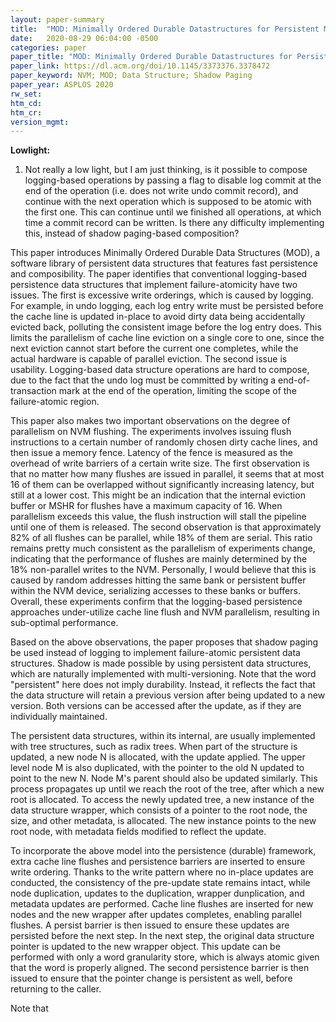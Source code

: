 ```yaml
---
layout: paper-summary
title:  "MOD: Minimally Ordered Durable Datastructures for Persistent Memory"
date:   2020-08-29 06:04:00 -0500
categories: paper
paper_title: "MOD: Minimally Ordered Durable Datastructures for Persistent Memory"
paper_link: https://dl.acm.org/doi/10.1145/3373376.3378472
paper_keyword: NVM; MOD; Data Structure; Shadow Paging
paper_year: ASPLOS 2020
rw_set:
htm_cd:
htm_cr:
version_mgmt:
---
```


**Lowlight:**

1. Not really a low light, but I am just thinking, is it possible to compose logging-based operations by passing a flag
   to disable log commit at the end of the operation (i.e. does not write undo commit record), and continue with the 
   next operation which is supposed to be atomic with the first one. This can continue until we finished all operations,
   at which time a commit record can be written. 
   Is there any difficulty implementing this, instead of shadow paging-based composition?

This paper introduces Minimally Ordered Durable Data Structures (MOD), a software library of persistent data structures 
that features fast persistence and composibility. The paper identifies that conventional logging-based persistence
data structures that implement failure-atomicity have two issues. The first is excessive write orderings, which is caused
by logging. For example, in undo logging, each log entry write must be persisted before the cache line is updated
in-place to avoid dirty data being accidentally evicted back, polluting the consistent image before the log entry does.
This limits the parallelism of cache line eviction on a single core to one, since the next eviction cannot start before
the current one completes, while the actual hardware is capable of parallel eviction. 
The second issue is usability. Logging-based data structure operations are hard to compose, due to the fact that the undo 
log must be committed by writing a end-of-transaction mark at the end of the operation, limiting the scope of the 
failure-atomic region. 

This paper also makes two important observations on the degree of parallelism on NVM flushing. The experiments involves
issuing flush instructions to a certain number of randomly chosen dirty cache lines, and then issue a memory fence.
Latency of the fence is measured as the overhead of write barriers of a certain write size.
The first observation is that no matter how many flushes are issued in parallel, it seems that at most 16 of them can
be overlapped without significantly increasing latency, but still at a lower cost. 
This might be an indication that the internal eviction buffer or MSHR for flushes have a maximum capacity of 16. When 
parallelism exceeds this value, the flush instruction will stall the pipeline until one of them is released.
The second observation is that approximately 82% of all flushes can be parallel, while 18% of them are serial. This 
ratio remains pretty much consistent as the parallelism of experiments change, indicating that the performance of 
flushes are mainly determined by the 18% non-parallel writes to the NVM.
Personally, I would believe that this is caused by random addresses hitting the same bank or persistent buffer within 
the NVM device, serializing accesses to these banks or buffers.
Overall, these experiments confirm that the logging-based persistence approaches under-utilize cache line flush and NVM 
parallelism, resulting in sub-optimal performance.

Based on the above observations, the paper proposes that shadow paging be used instead of logging to implement failure-atomic
persistent data structures. Shadow is made possible by using persistent data structures, which are naturally implemented with multi-versioning. Note that the word "persistent" here does not imply durability. Instead, it reflects the fact that
the data structure will retain a previous version after being updated to a new version. Both versions can be accessed
after the update, as if they are individually maintained.

The persistent data structures, within its internal, are usually implemented with tree structures, such as radix trees.
When part of the structure is updated, a new node N is allocated, with the update applied. The upper level node M is
also duplicated, with the pointer to the old N updated to point to the new N. Node M's parent should also be updated
similarly. This process propagates up until we reach the root of the tree, after which a new root is allocated.
To access the newly updated tree, a new instance of the data structure wrapper, which consists of a pointer to the 
root node, the size, and other metadata, is allocated. The new instance points to the new root node, with metadata
fields modified to reflect the update.

To incorporate the above model into the persistence (durable) framework, extra cache line flushes and persistence
barriers are inserted to ensure write ordering. Thanks to the write pattern where no in-place updates are conducted,
the consistency of the pre-update state remains intact, while node duplication, updates to the duplication, wrapper 
dunplication, and metadata updates are performed. Cache line flushes are inserted for new nodes and the new wrapper
after updates completes, enabling parallel flushes. 
A persist barrier is then issued to ensure these updates are persisted before the next step.
In the next step, the original data structure pointer is updated to the new wrapper object. This update can be performed
with only a word granularity store, which is always atomic given that the word is properly aligned.
The second persistence barrier is then issued to ensure that the pointer change is persistent as well, before returning
to the caller.

Note that
